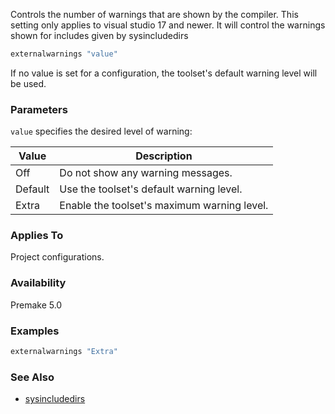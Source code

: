 Controls the number of warnings that are shown by the compiler. This setting only applies to visual studio 17 and newer. It will control the warnings shown for includes given by sysincludedirs

```lua
externalwarnings "value"
```

If no value is set for a configuration, the toolset's default warning level will be used.

### Parameters ###

`value` specifies the desired level of warning:

| Value       | Description                                            |
|-------------|--------------------------------------------------------|
| Off         | Do not show any warning messages.                      |
| Default     | Use the toolset's default warning level.               |
| Extra       | Enable the toolset's maximum warning level.            |

### Applies To ###

Project configurations.

### Availability ###

Premake 5.0

### Examples ###

```lua
externalwarnings "Extra"
```

### See Also ###
* [sysincludedirs](sysincludedirs.md)